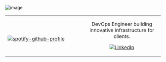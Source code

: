 ![image](https://user-images.githubusercontent.com/99128310/226129496-c0f0179c-648c-41dc-abec-8866b537af5a.png)


<!-- Modified from project here: https://github.com/ajmeese7/ajmeese7 -->
<table width="100%">
  <tr>
  <td width="50%">

&nbsp; <br> [![spotify-github-profile](https://spotify-github-profile.vercel.app/api/view?uid=dz88ydxdcnnjeh7ux0mqveme8&cover_image=true&theme=novatorem&show_offline=false&background_color=000000&interchange=false&bar_color=000000&bar_color_cover=true)](https://github.com/kittinan/spotify-github-profile)

  </td>
  <td width="50%">
    <p align="center">
    DevOps Engineer building innovative infrastructure for clients.
    </p>
    <p align="center">
      <a href="https://www.linkedin.com/in/ivan-nemyrovskiy-05b323224/">
      <img src="https://img.shields.io/badge/linkedIn-inemyyrovsk-1DB954?style=flat-square&logo=linkedin&logoColor=white&color=blue" alt="LinkedIn" title="LinkedIn">
      </a>
    </p>
  </td>

</table>

[//]: <> (The `&nbsp;` is to have Aphelion take up more space)
